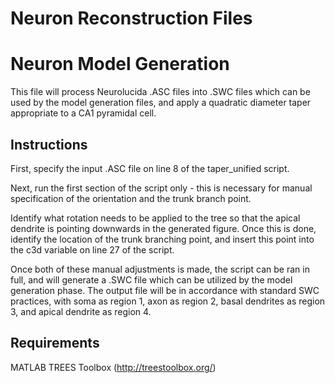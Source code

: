 # Neuron Reconstruction Files
# Neuron Model Generation
This file will process Neurolucida .ASC files into .SWC files which can be used by the model generation files, and apply a quadratic diameter taper appropriate to a CA1 pyramidal cell.

## Instructions
First, specify the input .ASC file on line 8 of the taper_unified script.

Next, run the first section of the script only - this is necessary for manual specification of the orientation and the trunk branch point.

Identify what rotation needs to be applied to the tree so that the apical dendrite is pointing downwards in the generated figure. Once this is done, identify the location of the trunk branching point, and insert this point into the c3d variable on line 27 of the script. 

Once both of these manual adjustments is made, the script can be ran in full, and will generate a .SWC file which can be utilized by the model generation phase. The output file will be in accordance with standard SWC practices, with soma as region 1, axon as region 2, basal dendrites as region 3, and apical dendrite as region 4.

## Requirements

MATLAB
TREES Toolbox (http://treestoolbox.org/)

